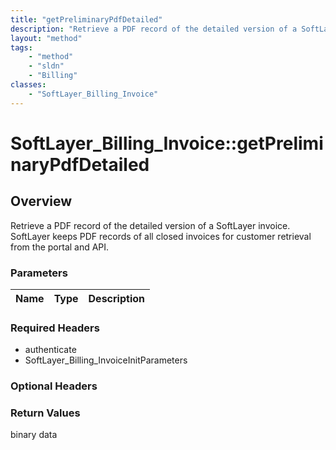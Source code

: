 ```yaml
---
title: "getPreliminaryPdfDetailed"
description: "Retrieve a PDF record of the detailed version of a SoftLayer invoice. SoftLayer keeps PDF records of all closed invoices... "
layout: "method"
tags:
    - "method"
    - "sldn"
    - "Billing"
classes:
    - "SoftLayer_Billing_Invoice"
---
```

# SoftLayer_Billing_Invoice::getPreliminaryPdfDetailed
## Overview 
Retrieve a PDF record of the detailed version of a SoftLayer invoice. SoftLayer keeps PDF records of all closed invoices for customer retrieval from the portal and API. 

### Parameters 
|Name | Type | Description |
| --- | --- | --- |


### Required Headers
* authenticate
* SoftLayer_Billing_InvoiceInitParameters

### Optional Headers

### Return Values
binary data

